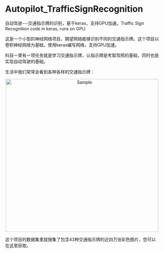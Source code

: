 # Autopilot_TrafficSignRecognition
自动驾驶---交通指示牌的识别，基于keras，支持GPU加速。Traffic Sign Recognition code in keras, runs on GPU.

这是一个小型的神经网络项目，期望网络能够识别不同的交通指示牌。这个项目以卷积神经网络为基础，使用keras编写网络，支持GPU加速。

科目一里有一项任务就是学习交通指示牌，认指示牌是考取驾照的基础，同时也是实现自动驾驶的基础。

生活中我们常常会看到各种各样的交通指示牌：<br>
<p align="center">
	<img src="https://timgsa.baidu.com/timg?image&quality=80&size=b9999_10000&sec=1571415059674&di=4c2ed31c630b0f77fba0a1104191b833&imgtype=0&src=http%3A%2F%2Fimg.99114.com%2Fgroup10%2FM00%2F8C%2FFA%2FrBADsloysIaAcuagAAEHm0XhzdE515.jpg" alt="Sample"  width="500">
</p>

这个项目的数据集里就搜集了包含43种交通指示牌的近四万张彩色图片，您可以在这里获取。
